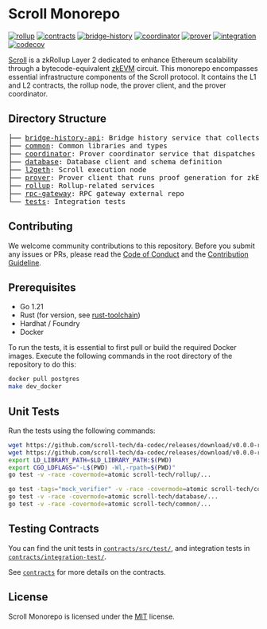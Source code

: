 # Scroll Monorepo

[![rollup](https://github.com/scroll-tech/scroll/actions/workflows/rollup.yml/badge.svg)](https://github.com/scroll-tech/scroll/actions/workflows/rollup.yml)
[![contracts](https://github.com/scroll-tech/scroll/actions/workflows/contracts.yml/badge.svg)](https://github.com/scroll-tech/scroll/actions/workflows/contracts.yml)
[![bridge-history](https://github.com/scroll-tech/scroll/actions/workflows/bridge_history_api.yml/badge.svg)](https://github.com/scroll-tech/scroll/actions/workflows/bridge_history_api.yml)
[![coordinator](https://github.com/scroll-tech/scroll/actions/workflows/coordinator.yml/badge.svg)](https://github.com/scroll-tech/scroll/actions/workflows/coordinator.yml)
[![prover](https://github.com/scroll-tech/scroll/actions/workflows/prover.yml/badge.svg)](https://github.com/scroll-tech/scroll/actions/workflows/prover.yml)
[![integration](https://github.com/scroll-tech/scroll/actions/workflows/integration.yml/badge.svg)](https://github.com/scroll-tech/scroll/actions/workflows/integration.yml)
[![codecov](https://codecov.io/gh/scroll-tech/scroll/branch/develop/graph/badge.svg?token=VJVHNQWGGW)](https://codecov.io/gh/scroll-tech/scroll)

<a href="https://scroll.io">Scroll</a> is a zkRollup Layer 2 dedicated to enhance Ethereum scalability through a bytecode-equivalent [zkEVM](https://github.com/scroll-tech/zkevm-circuits) circuit. This monorepo encompasses essential infrastructure components of the Scroll protocol. It contains the L1 and L2 contracts, the rollup node, the prover client, and the prover coordinator.

## Directory Structure

<pre>
├── <a href="./bridge-history-api/">bridge-history-api</a>: Bridge history service that collects deposit and withdraw events from both L1 and L2 chains and generates withdrawal proofs
├── <a href="./common/">common</a>: Common libraries and types
├── <a href="./coordinator/">coordinator</a>: Prover coordinator service that dispatches proving tasks to provers
├── <a href="./database">database</a>: Database client and schema definition
├── <a href="./src">l2geth</a>: Scroll execution node
├── <a href="./prover">prover</a>: Prover client that runs proof generation for zkEVM circuit and aggregation circuit
├── <a href="./rollup">rollup</a>: Rollup-related services
├── <a href="./rpc-gateway">rpc-gateway</a>: RPC gateway external repo
└── <a href="./tests">tests</a>: Integration tests
</pre>

## Contributing

We welcome community contributions to this repository. Before you submit any issues or PRs, please read the [Code of Conduct](CODE_OF_CONDUCT.md) and the [Contribution Guideline](CONTRIBUTING.md).

## Prerequisites
+ Go 1.21
+ Rust (for version, see [rust-toolchain](./common/libzkp/impl/rust-toolchain))
+ Hardhat / Foundry
+ Docker

To run the tests, it is essential to first pull or build the required Docker images. Execute the following commands in the root directory of the repository to do this:

```bash
docker pull postgres
make dev_docker
```

## Unit Tests

Run the tests using the following commands:

```bash
wget https://github.com/scroll-tech/da-codec/releases/download/v0.0.0-rc0-ubuntu20.04/libzktrie.so
wget https://github.com/scroll-tech/da-codec/releases/download/v0.0.0-rc0-ubuntu20.04/libscroll_zstd.so
export LD_LIBRARY_PATH=$LD_LIBRARY_PATH:$(PWD)
export CGO_LDFLAGS="-L$(PWD) -Wl,-rpath=$(PWD)"
go test -v -race -covermode=atomic scroll-tech/rollup/...

go test -tags="mock_verifier" -v -race -covermode=atomic scroll-tech/coordinator/...
go test -v -race -covermode=atomic scroll-tech/database/...
go test -v -race -covermode=atomic scroll-tech/common/...
```

## Testing Contracts

You can find the unit tests in [`contracts/src/test/`](/contracts/src/test/), and integration tests in [`contracts/integration-test/`](/contracts/integration-test/).

See [`contracts`](/contracts) for more details on the contracts.

## License

Scroll Monorepo is licensed under the [MIT](./LICENSE) license.

